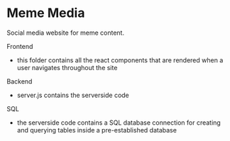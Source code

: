 # Meme Media
Social media website for meme content.

Frontend
- this folder contains all the react components that are rendered when a user navigates throughout the site

Backend
- server.js contains the serverside code

SQL
- the serverside code contains a SQL database connection for creating and querying tables inside a pre-established database

